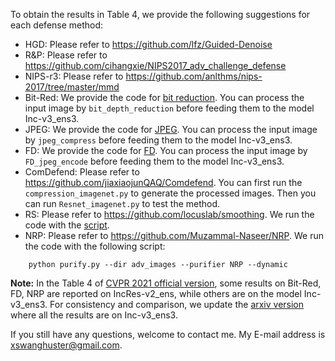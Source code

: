 To obtain the results in Table 4, we provide the following suggestions for each defense method:

+ HGD: Please refer to https://github.com/lfz/Guided-Denoise
+ R\&P: Please refer to https://github.com/cihangxie/NIPS2017_adv_challenge_defense
+ NIPS-r3: Please refer to https://github.com/anlthms/nips-2017/tree/master/mmd
+ Bit-Red: We provide the code for [bit reduction](./bit_depth_reduction.py). You can process the input image by ``bit_depth_reduction`` before feeding them to the model Inc-v3_ens3. 
+ JPEG: We provide the code for [JPEG](./jpeg.py). You can process the input image by ``jpeg_compress`` before feeding them to the model Inc-v3_ens3. 
+ FD: We provide the code for [FD](./feature_distillation.py). You can process the input image by ``FD_jpeg_encode`` before feeding them to the model Inc-v3_ens3. 
+ ComDefend: Please refer to https://github.com/jiaxiaojunQAQ/Comdefend. You can first run the ``compression_imagenet.py`` to generate the processed images. Then you can run ``Resnet_imagenet.py`` to test the method. 
+ RS: Please refer to https://github.com/locuslab/smoothing. We run the code with the [script](RS.sh).
+ NRP: Please refer to https://github.com/Muzammal-Naseer/NRP. We run the code with the following script:
```
    python purify.py --dir adv_images --purifier NRP --dynamic
```

**Note:** In the Table 4 of [CVPR 2021 official version](https://openaccess.thecvf.com/content/CVPR2021/papers/Wang_Enhancing_the_Transferability_of_Adversarial_Attacks_Through_Variance_Tuning_CVPR_2021_paper.pdf), some results on Bit-Red, FD, NRP are reported on IncRes-v2_ens, while others are on the model Inc-v3_ens3. For consistency and comparison, we update the [arxiv version](https://arxiv.org/pdf/2103.15571.pdf) where all the results are on Inc-v3_ens3. 

If you still have any questions, welcome to contact me. My E-mail address is xswanghuster@gmail.com.